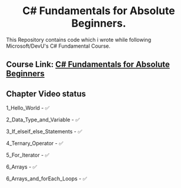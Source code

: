 # <div align="center"> C# Fundamentals for Absolute Beginners. </div>

This Repository contains code which i wrote while following Microsoft/DevU's C# Fundamental Course.

## Course Link: [C# Fundamentals for Absolute Beginners](https://docs.microsoft.com/en-us/shows/csharp-fundamentals-for-absolute-beginners/ "C# Fundamentals for Absolute Beginners")


## Chapter Video status

1_Hello_World - ✅

2_Data_Type_and_Variable - ✅

3_If_elseif_else_Statements - ✅

4_Ternary_Operator - ✅

5_For_Iterator - ✅

6_Arrays - ✅

6_Arrays_and_forEach_Loops - ✅

